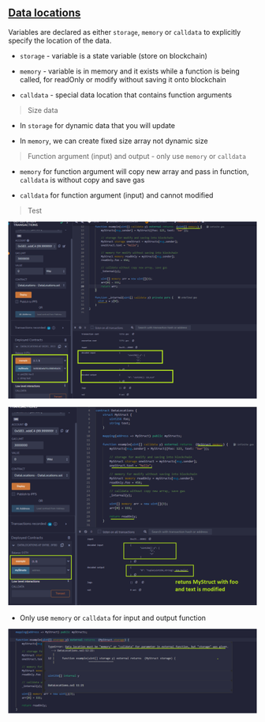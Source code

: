 ## [Data locations](https://solidity-by-example.org/data-locations/)

Variables are declared as either `storage`, `memory` or `calldata` to explicitly specify the location of the data.

- `storage` - variable is a state variable (store on blockchain)

- `memory` - variable is in memory and it exists while a function is being called, for readOnly or modify without saving it onto blockchain

- `calldata` - special data location that contains function arguments

> Size data

- In `storage` for dynamic data that you will update

- In `memory`, we can create fixed size array not dynamic size

> Function argument (input) and output - only use `memory` or `calldata`

- `memory` for function argument will copy new array and pass in function, `calldata` is without copy and save gas

- `calldata` for function argument (input) and cannot modified

> Test

![Data locations!](./images/data_locations.png "Data locations!")

![Data locations!](./images/data_locations_2.png "Data locations!")

- Only use `memory` or `calldata` for input and output function

![Data locations!](./images/data_locations_3.png "Data locations!")
